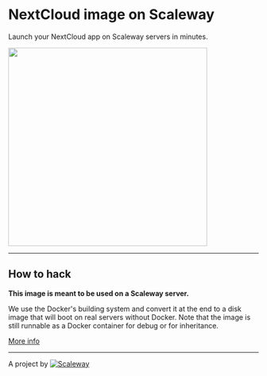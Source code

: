 # NextCloud image on Scaleway


Launch your NextCloud app on Scaleway servers in minutes.

<img src="https://upload.wikimedia.org/wikipedia/commons/thumb/6/60/Nextcloud_Logo.svg/2880px-Nextcloud_Logo.svg.png" width="400px" />

---

## How to hack

**This image is meant to be used on a Scaleway server.**

We use the Docker's building system and convert it at the end to a disk image that will boot on real servers without Docker. Note that the image is still runnable as a Docker container for debug or for inheritance.

[More info](https://github.com/scaleway/image-builder)

---

A project by [![Scaleway](https://avatars1.githubusercontent.com/u/5185491?v=3&s=42)](https://www.scaleway.com/)
